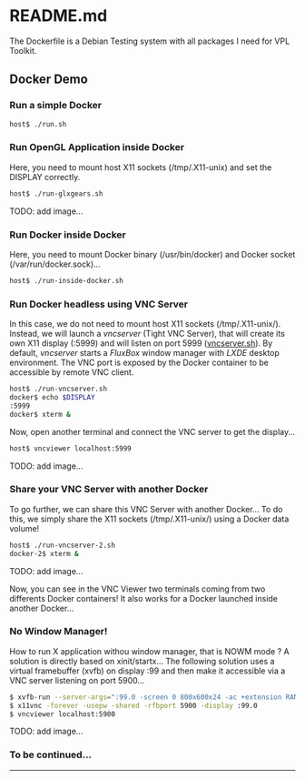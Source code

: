 # README.md

The Dockerfile is a Debian Testing system with all packages I need for VPL Toolkit.

## Docker Demo

### Run a simple Docker

```bash
host$ ./run.sh
```

### Run OpenGL Application inside Docker

Here, you need to mount host X11 sockets (/tmp/.X11-unix) and set the DISPLAY correctly.

```bash
host$ ./run-glxgears.sh
```

TODO: add image...

### Run Docker inside Docker

Here, you need to mount Docker binary (/usr/bin/docker) and Docker socket (/var/run/docker.sock)...

```bash
host$ ./run-inside-docker.sh
```

### Run Docker headless using VNC Server

In this case, we do not need to mount host X11 sockets (/tmp/.X11-unix/). Instead, we will launch a *vncserver* (Tight VNC Server), that will create its own X11 display (:5999) and will listen on port 5999 ([vncserver.sh](vncservver.sh)). By default, *vncserver* starts a *FluxBox* window manager with *LXDE* desktop environment. The VNC port is exposed by the Docker container to be accessible by remote VNC client.

```bash
host$ ./run-vncserver.sh
docker$ echo $DISPLAY
:5999
docker$ xterm &
```

Now, open another terminal and connect the VNC server to get the display...

```bash
host$ vncviewer localhost:5999
```

TODO: add image...

### Share your VNC Server with another Docker

To go further, we can share this VNC Server with another Docker... To do this, we simply share the X11 sockets (/tmp/.X11-unix/) using a Docker data volume!

```bash
host$ ./run-vncserver-2.sh
docker-2$ xterm &
```

TODO: add image...

Now, you can see in the VNC Viewer two terminals coming from two differents Docker containers! It also works for a Docker launched inside another Docker...

### No Window Manager!

How to run X application withou window manager, that is NOWM mode ? A solution is directly based on xinit/startx... The following solution uses a virtual framebuffer (xvfb) on display :99 and then make it accessible via a VNC server listening on port 5900...

```bash
$ xvfb-run --server-args=":99.0 -screen 0 800x600x24 -ac +extension RANDR" xterm &
$ x11vnc -forever -usepw -shared -rfbport 5900 -display :99.0
$ vncviewer localhost:5900
```

TODO: add image...


### To be continued...

---